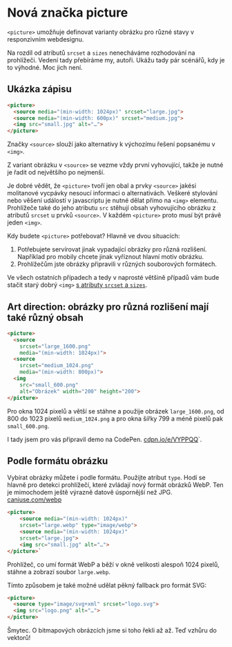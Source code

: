 # Nová značka picture

`<picture>` umožňuje definovat varianty obrázku pro různé stavy v responzivním webdesignu. 

Na rozdíl od atributů `srcset` a `sizes` nenecháváme rozhodování na prohlížeči. Vedení tady přebíráme my, autoři. Ukážu tady pár scénářů, kdy je to výhodné. Moc jich není.


## Ukázka zápisu

```html
<picture>
  <source media="(min-width: 1024px)" srcset="large.jpg">
  <source media="(min-width: 600px)" srcset="medium.jpg">
  <img src="small.jpg" alt="…">
</picture>
```

Značky `<source>` slouží jako alternativy k výchozímu řešení popsanému v `<img>`.

Z variant obrázku v `<source>` se vezme vždy první vyhovující, takže je nutné je řadit od největšího po nejmenší.

Je dobré vědět, že `<picture>` tvoří jen obal a prvky `<source>` jakési molitanové vycpávky nesoucí informaci o alternativách. Veškeré stylování nebo věšení událostí v javascriptu je nutné dělat přímo na `<img>` elementu. Prohlížeče také do jeho atributu `src` stěhují obsah vyhovujícího obrázku z atributů `srcset` u prvků `<source>`. V každém `<picture>` proto musí být právě jeden `<img>`.

Kdy budete `<picture>` potřebovat? Hlavně ve dvou situacích:

1. Potřebujete servírovat jinak vypadající obrázky pro různá rozlišení. Například pro mobily chcete jinak vyříznout hlavní motiv obrázku.
2. Prohlížečům jste obrázky připravili v různých souborových formátech.

Ve všech ostatních případech a tedy v naprosté většině případů vám bude stačit starý dobrý `<img>` [s atributy `srcset` a `sizes`](srcset-sizes.md).


## Art direction: obrázky pro různá rozlišení mají také různý obsah

```html
<picture>
  <source 
  	srcset="large_1600.png" 
  	media="(min-width: 1024px)">
  <source 
  	srcset="medium_1024.png" 
  	media="(min-width: 800px)">
  <img 
    src="small_600.png"    
    alt="Obrázek" width="200" height="200">
</picture>
```

Pro okna 1024 pixelů a větší se stáhne a použije obrázek `large_1600.png`, od 800 do 1023 pixelů `medium_1024.png` a pro okna šířky 799 a méně pixelů pak `small_600.png`.

I tady jsem pro vás připravil demo na CodePen. [cdpn.io/e/VYPPQQ](http://codepen.io/machal/pen/VYPPQQ?editors=110)`. 


## Podle formátu obrázku

Vybírat obrázky můžete i podle formátu. Použijte atribut `type`. Hodí se hlavně pro detekci prohlížečí, které zvládají nový formát obrázků WebP. Ten je mimochodem ještě výrazně datově úspornější než JPG. [caniuse.com/webp](http://caniuse.com/#feat=webp)

```html
<picture>
	<source media="(min-width: 1024px)" 
    srcset="large.webp" type="image/webp">
	<source media="(min-width: 1024px)" 
    srcset="large.jpg">
	<img src="small.jpg" alt="…">
</picture>`
```

Prohlížeč, co umí formát WebP a běží v okně velikosti alespoň 1024 pixelů, stáhne a zobrazí soubor `large.webp`. 

Tímto způsobem je také možné udělat pěkný fallback pro formát SVG:

```html
<picture>
  <source type="image/svg+xml" srcset="logo.svg">
  <img src="logo.png" alt="…">
</picture>
```

<div class="ebook-only" markdown="1">
  Šmytec. O bitmapových obrázcích jsme si toho řekli až až. Teď vzhůru do vektorů!
</div>


